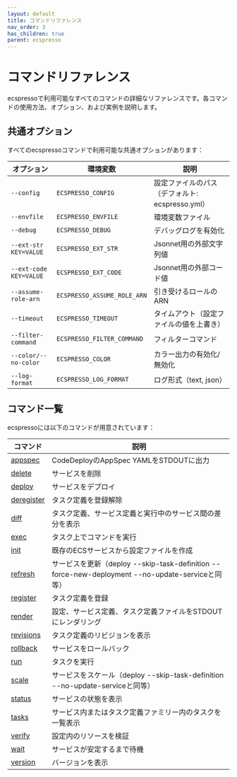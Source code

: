```yaml
---
layout: default
title: コマンドリファレンス
nav_order: 3
has_children: true
parent: ecspresso
---
```


# コマンドリファレンス

ecspressoで利用可能なすべてのコマンドの詳細なリファレンスです。各コマンドの使用方法、オプション、および実例を説明します。

## 共通オプション

すべてのecspressoコマンドで利用可能な共通オプションがあります：

| オプション | 環境変数 | 説明 |
|------------|----------|------|
| `--config` | `ECSPRESSO_CONFIG` | 設定ファイルのパス（デフォルト: ecspresso.yml） |
| `--envfile` | `ECSPRESSO_ENVFILE` | 環境変数ファイル |
| `--debug` | `ECSPRESSO_DEBUG` | デバッグログを有効化 |
| `--ext-str KEY=VALUE` | `ECSPRESSO_EXT_STR` | Jsonnet用の外部文字列値 |
| `--ext-code KEY=VALUE` | `ECSPRESSO_EXT_CODE` | Jsonnet用の外部コード値 |
| `--assume-role-arn` | `ECSPRESSO_ASSUME_ROLE_ARN` | 引き受けるロールのARN |
| `--timeout` | `ECSPRESSO_TIMEOUT` | タイムアウト（設定ファイルの値を上書き） |
| `--filter-command` | `ECSPRESSO_FILTER_COMMAND` | フィルターコマンド |
| `--color/--no-color` | `ECSPRESSO_COLOR` | カラー出力の有効化/無効化 |
| `--log-format` | `ECSPRESSO_LOG_FORMAT` | ログ形式（text, json） |

## コマンド一覧

ecspressoには以下のコマンドが用意されています：

| コマンド | 説明 |
|----------|------|
| [appspec](./appspec.html) | CodeDeployのAppSpec YAMLをSTDOUTに出力 |
| [delete](./delete.html) | サービスを削除 |
| [deploy](./deploy.html) | サービスをデプロイ |
| [deregister](./deregister.html) | タスク定義を登録解除 |
| [diff](./diff.html) | タスク定義、サービス定義と実行中のサービス間の差分を表示 |
| [exec](./exec.html) | タスク上でコマンドを実行 |
| [init](./init.html) | 既存のECSサービスから設定ファイルを作成 |
| [refresh](./refresh.html) | サービスを更新（deploy --skip-task-definition --force-new-deployment --no-update-serviceと同等） |
| [register](./register.html) | タスク定義を登録 |
| [render](./render.html) | 設定、サービス定義、タスク定義ファイルをSTDOUTにレンダリング |
| [revisions](./revisions.html) | タスク定義のリビジョンを表示 |
| [rollback](./rollback.html) | サービスをロールバック |
| [run](./run.html) | タスクを実行 |
| [scale](./scale.html) | サービスをスケール（deploy --skip-task-definition --no-update-serviceと同等） |
| [status](./status.html) | サービスの状態を表示 |
| [tasks](./tasks.html) | サービス内またはタスク定義ファミリー内のタスクを一覧表示 |
| [verify](./verify.html) | 設定内のリソースを検証 |
| [wait](./wait.html) | サービスが安定するまで待機 |
| [version](./version.html) | バージョンを表示 |
